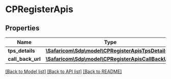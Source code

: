 # CPRegisterApis

## Properties
Name | Type | Description | Notes
------------ | ------------- | ------------- | -------------
**tps_details** | [**\Safaricom\Sdp\model\CPRegisterApisTpsDetails[]**](CPRegisterApisTpsDetails.md) |  | [optional] 
**call_back_url** | [**\Safaricom\Sdp\model\CPRegisterApisCallBackUrl[]**](CPRegisterApisCallBackUrl.md) |  | [optional] 

[[Back to Model list]](../README.md#documentation-for-models) [[Back to API list]](../README.md#documentation-for-api-endpoints) [[Back to README]](../README.md)


